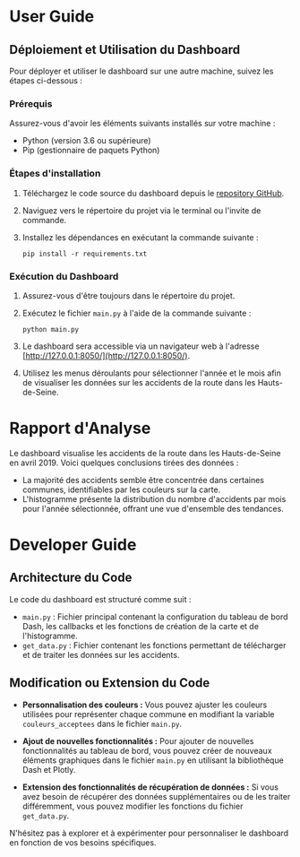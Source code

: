 # User Guide

## Déploiement et Utilisation du Dashboard

Pour déployer et utiliser le dashboard sur une autre machine, suivez les étapes ci-dessous :

### Prérequis

Assurez-vous d'avoir les éléments suivants installés sur votre machine :

- Python (version 3.6 ou supérieure)
- Pip (gestionnaire de paquets Python)

### Étapes d'installation

1. Téléchargez le code source du dashboard depuis le [repository GitHub](https://github.com/Lucari00/Dashboard.git).

2. Naviguez vers le répertoire du projet via le terminal ou l'invite de commande.

3. Installez les dépendances en exécutant la commande suivante :
   ```
   pip install -r requirements.txt
   ```

### Exécution du Dashboard

1. Assurez-vous d'être toujours dans le répertoire du projet.

2. Exécutez le fichier `main.py` à l'aide de la commande suivante :
   ```
   python main.py
   ```

3. Le dashboard sera accessible via un navigateur web à l'adresse [http://127.0.0.1:8050/](http://127.0.0.1:8050/).

4. Utilisez les menus déroulants pour sélectionner l'année et le mois afin de visualiser les données sur les accidents de la route dans les Hauts-de-Seine.

# Rapport d'Analyse

Le dashboard visualise les accidents de la route dans les Hauts-de-Seine en avril 2019. Voici quelques conclusions tirées des données :

- La majorité des accidents semble être concentrée dans certaines communes, identifiables par les couleurs sur la carte.
- L'histogramme présente la distribution du nombre d'accidents par mois pour l'année sélectionnée, offrant une vue d'ensemble des tendances.

# Developer Guide

## Architecture du Code

Le code du dashboard est structuré comme suit :

- `main.py` : Fichier principal contenant la configuration du tableau de bord Dash, les callbacks et les fonctions de création de la carte et de l'histogramme.
- `get_data.py` : Fichier contenant les fonctions permettant de télécharger et de traiter les données sur les accidents.

## Modification ou Extension du Code

- **Personnalisation des couleurs :** Vous pouvez ajuster les couleurs utilisées pour représenter chaque commune en modifiant la variable `couleurs_acceptees` dans le fichier `main.py`.

- **Ajout de nouvelles fonctionnalités :** Pour ajouter de nouvelles fonctionnalités au tableau de bord, vous pouvez créer de nouveaux éléments graphiques dans le fichier `main.py` en utilisant la bibliothèque Dash et Plotly.

- **Extension des fonctionnalités de récupération de données :** Si vous avez besoin de récupérer des données supplémentaires ou de les traiter différemment, vous pouvez modifier les fonctions du fichier `get_data.py`.

N'hésitez pas à explorer et à expérimenter pour personnaliser le dashboard en fonction de vos besoins spécifiques.
